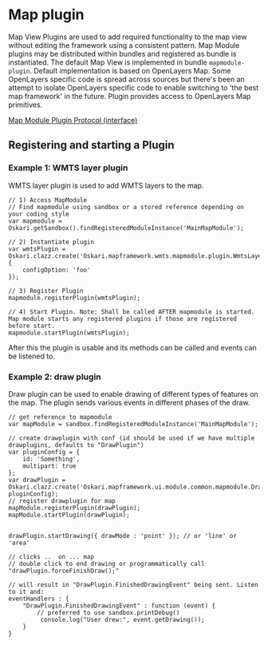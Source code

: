 # Map plugin

Map View Plugins are used to add required functionality to the map view without editing the framework using a consistent pattern. Map Module plugins may be distributed within bundles and registered as bundle is instantiated. The default Map View is implemented in bundle `mapmodule-plugin`. Default implementation is based on OpenLayers Map. Some OpenLayers specific code is spread across sources but there's been an attempt to isolate OpenLayers specific code to enable switching to 'the best map framework' in the future. Plugin provides access to OpenLayers Map primitives.

[Map Module Plugin Protocol (interface)](https://github.com/oskariorg/oskari-frontend/blob/master/bundles/framework/bundle/mapmodule-plugin/plugin/Plugin.js)


## Registering and starting a Plugin

### Example 1: WMTS layer plugin

WMTS layer plugin is used to add WMTS layers to the map.

    // 1) Access MapModule
    // Find mapmodule using sandbox or a stored reference depending on your coding style
    var mapmodule = Oskari.getSandbox().findRegisteredModuleInstance('MainMapModule');

    // 2) Instantiate plugin
    var wmtsPlugin = Oskari.clazz.create('Oskari.mapframework.wmts.mapmodule.plugin.WmtsLayerPlugin', {
        configOption: 'foo'
    });

    // 3) Register Plugin
    mapmodule.registerPlugin(wmtsPlugin);

    // 4) Start Plugin. Note: Shall be called AFTER mapmodule is started. Map module starts any registered plugins if those are registered before start.
    mapmodule.startPlugin(wmtsPlugin);

After this the plugin is usable and its methods can be called and events can be listened to.

### Example 2: draw plugin

Draw plugin can be used to enable drawing of different types of features on the map. The plugin sends various events in different phases of the draw.

    // get reference to mapmodule
    var mapModule = sandbox.findRegisteredModuleInstance('MainMapModule');
     
    // create drawplugin with conf (id should be used if we have multiple drawplugins, defaults to "DrawPlugin")
    var pluginConfig = {
        id: 'Something',
        multipart: true
    };
    var drawPlugin = Oskari.clazz.create('Oskari.mapframework.ui.module.common.mapmodule.DrawPlugin', pluginConfig);
    // register drawplugin for map
    mapModule.registerPlugin(drawPlugin);
    mapModule.startPlugin(drawPlugin);
     
     
    drawPlugin.startDrawing({ drawMode : 'point' }); // or 'line' or 'area'
     
    // clicks ..  on ... map
    // double click to end drawing or programmatically call "drawPlugin.forceFinishDraw();"
     
    // will result in "DrawPlugin.FinishedDrawingEvent" being sent. Listen to it and: 
    eventHandlers : {
        "DrawPlugin.FinishedDrawingEvent" : function (event) {
            // preferred to use sandbox.printDebug()
             console.log("User drew:", event.getDrawing());
        }
    }
